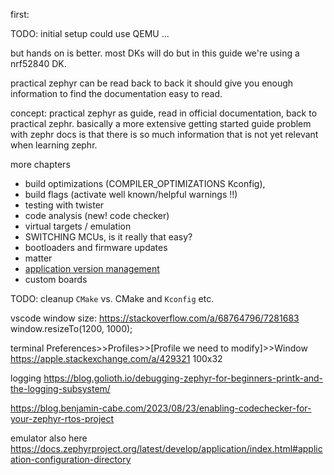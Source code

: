 
first:


TODO: initial setup could use QEMU ...

but hands on is better. most DKs will do but in this guide we're using a nrf52840 DK.

practical zephyr can be read back to back
it should give you enough information to find the documentation easy to read.

concept: practical zephyr as guide, read in official documentation, back to practical zephr.
basically a more extensive getting started guide
problem with zephr docs is that there is so much information that is not yet relevant when learning zephr.


more chapters
- build optimizations (COMPILER_OPTIMIZATIONS Kconfig),
- build flags (activate well known/helpful warnings !!)
- testing with twister
- code analysis (new! code checker)
- virtual targets / emulation
- SWITCHING MCUs, is it really that easy?
- bootloaders and firmware updates
- matter
- [application version management](https://docs.zephyrproject.org/latest/build/version/index.html)
- custom boards

TODO: cleanup `CMake` vs. CMake and `Kconfig` etc.

vscode window size:
https://stackoverflow.com/a/68764796/7281683
window.resizeTo(1200, 1000);

terminal
Preferences>>Profiles>>[Profile we need to modify]>>Window
https://apple.stackexchange.com/a/429321
100x32

logging
https://blog.golioth.io/debugging-zephyr-for-beginners-printk-and-the-logging-subsystem/

https://blog.benjamin-cabe.com/2023/08/23/enabling-codechecker-for-your-zephyr-rtos-project

emulator also here
https://docs.zephyrproject.org/latest/develop/application/index.html#application-configuration-directory
